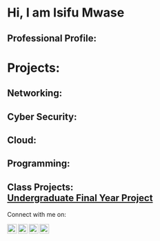 # Hi, I am Isifu Mwase


<h2>Professional Profile:

<h1>Projects:</h1>
<h2>Networking:</h2>
<h2>Cyber Security:</h2>
<h2>Cloud:</h2>
<h2>Programming:</h2>

<h2>Class Projects:
</br><a href="https://chimpreports.com/mbarara-university-students-showcase-ict-innovations-amid-calls-for-funding/">Undergraduate Final Year Project </a>


</h2>









 Connect with me on:

[<img align="left" alt="JoshMadakor | YouTube" width="22px" src="https://cdn.jsdelivr.net/npm/simple-icons@v3/icons/youtube.svg" />][youtube]
[<img align="left" alt="JoshMadakor | Twitter" width="22px" src="https://cdn.jsdelivr.net/npm/simple-icons@v3/icons/twitter.svg" />][twitter]
[<img align="left" alt="JoshMadakor | LinkedIn" width="22px" src="https://cdn.jsdelivr.net/npm/simple-icons@v3/icons/linkedin.svg" />][linkedin]
[<img align="left" alt="JoshMadakor | Instagram" width="22px" src="https://cdn.jsdelivr.net/npm/simple-icons@v3/icons/instagram.svg" />][instagram]

[twitter]: https://twitter.com/@IsifuM
[youtube]: https://www.youtube.com/@isifumwase7420
[instagram]: https://www.instagram.com/isifumwase
[linkedin]: https://linkedin.com/in/isifu-mwase-740a60b0/



